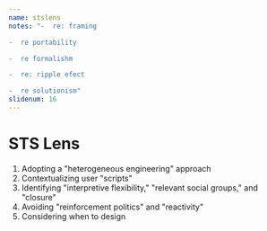 ```yaml
---
name: stslens
notes: "-  re: framing

-  re portability

-  re formalishm

-  re: ripple efect

-  re solutionism"
slidenum: 16
---
```

# STS Lens
1. Adopting a "heterogeneous engineering" approach
1. Contextualizing user "scripts"
1. Identifying "interpretive flexibility," "relevant social groups,"
and "closure"
1. Avoiding "reinforcement politics" and "reactivity"
1. Considering when to design